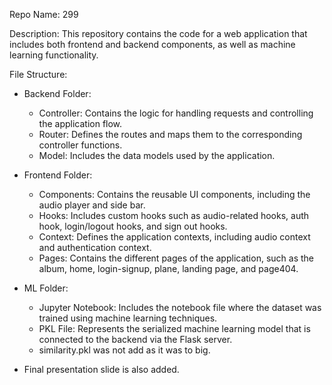 Repo Name: 299

Description: This repository contains the code for a web application that includes both frontend and backend components, as well as machine learning functionality.

File Structure:

- Backend Folder:
  - Controller: Contains the logic for handling requests and controlling the application flow.
  - Router: Defines the routes and maps them to the corresponding controller functions.
  - Model: Includes the data models used by the application.

- Frontend Folder:
  - Components: Contains the reusable UI components, including the audio player and side bar.
  - Hooks: Includes custom hooks such as audio-related hooks, auth hook, login/logout hooks, and sign out hooks.
  - Context: Defines the application contexts, including audio context and authentication context.
  - Pages: Contains the different pages of the application, such as the album, home, login-signup, plane, landing page, and page404.

- ML Folder:
  - Jupyter Notebook: Includes the notebook file where the dataset was trained using machine learning techniques.
  - PKL File: Represents the serialized machine learning model that is connected to the backend via the Flask server.
  - similarity.pkl was not add as it was to big.

- Final presentation  slide is also added.
